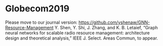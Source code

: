 # Globecom2019
Please move to our journal version: https://github.com/yshenaw/GNN-Resource-Management
Y. Shen, Y. Shi, J. Zhang, and K. B. Letaief, “Graph neural networks for scalable radio resource management: architecture design and theoretical analysis,” IEEE J. Select. Areas Commun, to appear.
